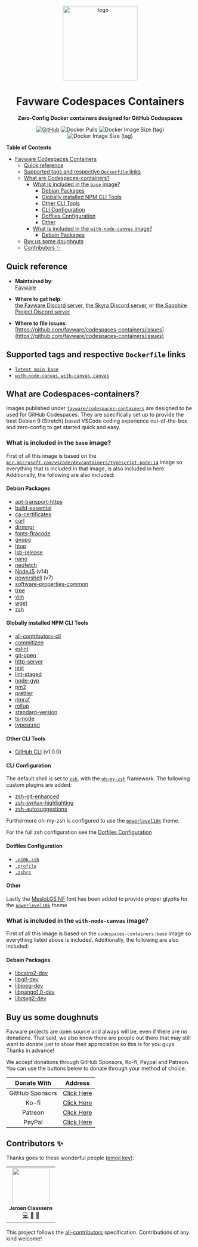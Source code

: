<div align="center">

<a href="https://favware.tech"><img src="https://cdn.favware.tech/img/home.png" height="200" alt="logo"/></a>

# Favware Codespaces Containers

**Zero-Config Docker containers designed for GitHub Codespaces**

[![GitHub](https://img.shields.io/github/license/favware/codespaces-containers)](https://github.com/favware/codespaces-containers/blob/main/LICENSE.md)
![Docker Pulls](https://img.shields.io/docker/pulls/favware/codespaces-containers?logo=docker&logoColor=%23FFFFFF)
![Docker Image Size (tag)](https://img.shields.io/docker/image-size/favware/codespaces-containers/base?label=base%20image%20size&logo=docker&logoColor=%23FFFFFF)
![Docker Image Size (tag)](https://img.shields.io/docker/image-size/favware/codespaces-containers/canvas?label=with-node-canvas%20image%20size&logo=docker&logoColor=%23FFFFFF)

</div>

**Table of Contents**

-   [Favware Codespaces Containers](#favware-codespaces-containers)
    -   [Quick reference](#quick-reference)
    -   [Supported tags and respective `Dockerfile` links](#supported-tags-and-respective-dockerfile-links)
    -   [What are Codespaces-containers?](#what-are-codespaces-containers)
        -   [What is included in the `base` image?](#what-is-included-in-the-base-image)
            -   [Debian Packages](#debian-packages)
            -   [Globally installed NPM CLI Tools](#globally-installed-npm-cli-tools)
            -   [Other CLI Tools](#other-cli-tools)
            -   [CLI Configuration](#cli-configuration)
            -   [Dotfiles Configuration](#dotfiles-configuration)
            -   [Other](#other)
        -   [What is included in the `with-node-canvas` image?](#what-is-included-in-the-with-node-canvas-image)
            -   [Debain Packages](#debain-packages)
    -   [Buy us some doughnuts](#buy-us-some-doughnuts)
    -   [Contributors ✨](#contributors-%E2%9C%A8)

## Quick reference

-   **Maintained by**:  
    [Favware](https://github.com/favware)

-   **Where to get help**:  
    [the Favware Discord server](https://redirect.favware.com/discord/), [the Skyra Discord server](https://join.skyra.pw), or [the Sapphire Project Discord server](https://joins.skyra.com/sapphire)

-   **Where to file issues**:  
    [https://github.com/favware/codespaces-containers/issues](https://github.com/favware/codespaces-containers/issues)

## Supported tags and respective `Dockerfile` links

-   [`latest`, `main`, `base`](https://github.com/favware/codespaces-containers/blob/main/base/Dockerfile)
-   [`with-node-canvas`, `with-canvas`, `canvas`](https://github.com/favware/codespaces-containers/blob/main/with-node-canvas/Dockerfile)

## What are Codespaces-containers?

Images published under [`favware/codespaces-containers`] are designed to be used for GitHub Codespaces. They are specifically set up to provide the best Debian 9 (Stretch) based VSCode coding experience out-of-the-box and zero-config to get started quick and easy.

### What is included in the `base` image?

First of all this image is based on the [`mcr.microsoft.com/vscode/devcontainers/typescript-node:14`] image so everything that is included in that image, is also included in here. Additionally, the following are also included:

#### Debian Packages

-   [apt-transport-https]
-   [build-essential]
-   [ca-certificates]
-   [curl]
-   [dirmngr]
-   [fonts-firacode]
-   [gnupg]
-   [htop]
-   [lsb-release]
-   [nano]
-   [neofetch]
-   [NodeJS][] (v14)
-   [powershell][] (v7)
-   [software-properties-common]
-   [tree]
-   [vim]
-   [wget]
-   [zsh]

#### Globally installed NPM CLI Tools

-   [all-contributors-cli]
-   [commitizen]
-   [eslint]
-   [git-open]
-   [http-server]
-   [jest]
-   [lint-staged]
-   [node-gyp]
-   [pm2]
-   [prettier]
-   [rimraf]
-   [rollup]
-   [standard-version]
-   [ts-node]
-   [typescript]

#### Other CLI Tools

-   [GitHub CLI][] (v1.0.0)

#### CLI Configuration

The default shell is set to [`zsh`], with the [`oh-my-zsh`] framework. The following custom plugins are added:

-   [zsh-git-enhanced]
-   [zsh-syntax-highlighting]
-   [zsh-autosuggestions]

Furthermore oh-my-zsh is configured to use the [`powerlevel10k`] theme.

For the full zsh configuration see the [Dotfiles Configuration](#dotfiles-configuration)

#### Dotfiles Configuration

-   [`.p10k.zsh`]
-   [`.profile`]
-   [`.zshrc`]

#### Other

Lastly the [MesloLGS NF][] font has been added to provide proper glyphs for the [`powerlevel10k`] theme

### What is included in the `with-node-canvas` image?

First of all this image is based on the `codespaces-containers:base` image so everything listed above is included. Additionally, the following are also included:

#### Debain Packages

-   [libcairo2-dev]
-   [libgif-dev]
-   [libjpeg-dev]
-   [libpango1.0-dev]
-   [librsvg2-dev]

## Buy us some doughnuts

Favware projects are open source and always will be, even if there are no donations. That said, we also know there are people out there that may still want to donate just to show their appreciation so this is for you guys. Thanks in advance!

We accept donations through GitHub Sponsors, Ko-fi, Paypal and Patreon. You can use the buttons below to donate through your method of choice.

|   Donate With   |                     Address                      |
| :-------------: | :----------------------------------------------: |
| GitHub Sponsors | [Click Here](https://github.com/sponsors/Favna)  |
|      Ko-fi      |      [Click Here](https://ko-fi.com/favna)       |
|     Patreon     |   [Click Here](https://www.patreon.com/favna)    |
|     PayPal      | [Click Here](https://donate.favware.tech/paypal) |

## Contributors ✨

Thanks goes to these wonderful people ([emoji key](https://allcontributors.org/docs/en/emoji-key)):

<!-- ALL-CONTRIBUTORS-LIST:START - Do not remove or modify this section -->
<!-- prettier-ignore-start -->
<!-- markdownlint-disable -->
<table>
  <tr>
    <td align="center"><a href="https://favware.tech/"><img src="https://avatars3.githubusercontent.com/u/4019718?v=4?s=100" width="100px;" alt=""/><br /><sub><b>Jeroen Claassens</b></sub></a><br /><a href="https://github.com/favware/codespaces-containers/commits?author=Favna" title="Code">💻</a> <a href="https://github.com/favware/codespaces-containers/commits?author=Favna" title="Documentation">📖</a> <a href="#projectManagement-Favna" title="Project Management">📆</a></td>
  </tr>
</table>

<!-- markdownlint-enable -->
<!-- prettier-ignore-end -->

<!-- ALL-CONTRIBUTORS-LIST:END -->

This project follows the [all-contributors](https://github.com/all-contributors/all-contributors) specification. Contributions of any kind welcome!

<!-- LINKS -->

[`.p10k.zsh`]: https://raw.githubusercontent.com/Favna/dotfiles/main/.p10k.zsh
[`.profile`]: https://raw.githubusercontent.com/Favna/dotfiles/main/.profile
[`.zshrc`]: https://raw.githubusercontent.com/Favna/dotfiles/main/.zshrc
[`favware/codespaces-containers`]: https://github.com/favware/codespaces-containers
[`mcr.microsoft.com/vscode/devcontainers/typescript-node:14`]: https://hub.docker.com/_/microsoft-vscode-devcontainers
[`oh-my-zsh`]: https://ohmyz.sh/
[`powerlevel10k`]: https://github.com/romkatv/powerlevel10k
[`zsh`]: https://en.wikipedia.org/wiki/Z_shell
[all-contributors-cli]: https://npmjs.com/package/all-contributors-cli
[apt-transport-https]: https://packages.debian.org/stretch/apt-transport-https
[build-essential]: https://packages.debian.org/stretch/build-essential
[ca-certificates]: https://packages.debian.org/stretch/ca-certificates
[commitizen]: https://npmjs.com/package/commitizen
[curl]: https://packages.debian.org/stretch/curl
[dirmngr]: https://packages.debian.org/stretch/dirmngr
[eslint]: https://npmjs.com/package/eslint
[fonts-firacode]: https://packages.debian.org/stretch/fonts-firacode
[git-open]: https://npmjs.com/package/git-open
[github cli]: https://github.com/cli/cli/
[gnupg]: https://packages.debian.org/stretch/gnupg
[htop]: https://packages.debian.org/stretch/htop
[http-server]: https://npmjs.com/package/http-server
[jest]: https://npmjs.com/package/jest
[libcairo2-dev]: https://packages.debian.org/stretch/libcairo2-dev
[libgif-dev]: https://packages.debian.org/stretch/libgif-dev
[libjpeg-dev]: https://packages.debian.org/stretch/libjpeg-dev
[libpango1.0-dev]: https://packages.debian.org/stretch/libpango1.0-dev
[librsvg2-dev]: https://packages.debian.org/stretch/librsvg2-dev
[lint-staged]: https://npmjs.com/package/lint-staged
[lsb-release]: https://packages.debian.org/stretch/lsb-release
[meslolgs nf]: https://github.com/romkatv/powerlevel10k#meslo-nerd-font-patched-for-powerlevel10k
[nano]: https://packages.debian.org/stretch/nano
[neofetch]: https://packages.debian.org/stretch/neofetch
[node-gyp]: https://npmjs.com/package/node-gyp
[nodejs]: https://nodejs.org/en/
[pm2]: https://npmjs.com/package/pm2
[powershell]: https://docs.microsoft.com/en-us/powershell/scripting/overview?view=powershell-7
[prettier]: https://npmjs.com/package/prettier
[rimraf]: https://npmjs.com/package/rimraf
[rollup]: https://npmjs.com/package/rollup
[software-properties-common]: https://packages.debian.org/stretch/software-properties-common
[standard-version]: https://npmjs.com/package/standard-version
[tree]: https://packages.debian.org/stretch/tree
[ts-node]: https://npmjs.com/package/ts-node
[typescript]: https://npmjs.com/package/typescript
[vim]: https://packages.debian.org/stretch/vim
[wget]: https://packages.debian.org/stretch/wget
[zsh-autosuggestions]: https://github.com/zsh-users/zsh-autosuggestions
[zsh-git-enhanced]: https://github.com/favware/zsh-git-enhanced
[zsh-syntax-highlighting]: https://github.com/zsh-users/zsh-syntax-highlighting
[zsh]: https://packages.debian.org/stretch/zsh
